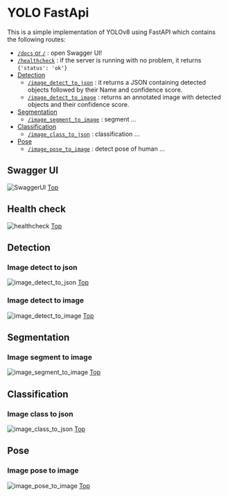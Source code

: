 # YOLO FastApi

This is a simple implementation of YOLOv8 using FastAPI which contains the following routes:

+ [`/docs` or `/`](#swagger-ui) : open Swagger UI!
+ [`/healthcheck`](#health-check) : if the server is running with no problem, it returns `{'status': 'ok'}`
+ [Detection](#detection)
  + [`/image_detect_to_json`](#image-detect-to-json) : it returns a JSON containing detected objects followed by their Name and confidence score.
  + [`/image_detect_to_image`](#image-detect-to-image) : returns an annotated image with detected objects and their confidence score.
+ [Segmentation](#segmentation)
  + [`/image_segment_to_image`](#segmentation) : segment ...
+ [Classification](#classification)
  + [`/image_class_to_json`](#classification) : classification ...
+ [Pose](#pose)
  + [`/image_pose_to_image`](#pose) : detect pose of human ...

## Swagger UI

![SwaggerUI](/pics/SwaggerUI.png)
[Top](#yolo-fastapi)

## Health check

![healthcheck](/pics/healthcheck.png)
[Top](#yolo-fastapi)

## Detection

### Image detect to json

![image_detect_to_json](/pics/image_detect_to_json.png)
[Top](#yolo-fastapi)

### Image detect to image

![image_detect_to_image](/pics/image_detect_to_image.png)
[Top](#yolo-fastapi)

## Segmentation

### Image segment to image

![image_segment_to_image](/pics/image_segment_to_image.png)
[Top](#yolo-fastapi)

## Classification

### Image class to json

![image_class_to_json](/pics/image_class_to_json.png)
[Top](#yolo-fastapi)

## Pose

### Image pose to image

![image_pose_to_image](/pics/image_pose_to_image.png)
[Top](#yolo-fastapi)